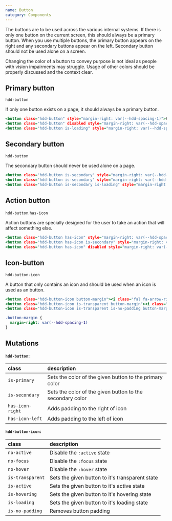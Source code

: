 ```yaml
---
name: Button
category: Components
---
```


The buttons are to be used across the various internal systems. If there is only one button on the current screen, this should always be a primary button. When you use multiple buttons, the primary button appears on the right and any secondary buttons appear on the left. Secondary button should not be used alone on a screen.

Changing the color of a button to convey purpose is not ideal as people with vision impairments may struggle. Usage of other colors should be properly discussed and the context clear.

## Primary button
`hdd-button`

If only one button exists on a page, it should always be a primary button. 

```primary-button.html
<button class="hdd-button" style="margin-right: var(--hdd-spacing-1)">Primary</button>
<button class="hdd-button" disabled style="margin-right: var(--hdd-spacing-1)">Disabled</button>
<button class="hdd-button is-loading" style="margin-right: var(--hdd-spacing-1)">Loading</button>
```

## Secondary button
`hdd-button`

The secondary button should never be used alone on a page.

```secondary-button.html
<button class="hdd-button is-secondary" style="margin-right: var(--hdd-spacing-1)">Secondary</button>
<button class="hdd-button is-secondary" style="margin-right: var(--hdd-spacing-1)" disabled>Disabled</button>
<button class="hdd-button is-secondary is-loading" style="margin-right: var(--hdd-spacing-1)">Loading</button>
```

## Action button
`hdd-button`.`has-icon`

Action buttons are specially designed for the user to take an action that will affect something else.

```action-button.html
<button class="hdd-button has-icon" style="margin-right: var(--hdd-spacing-1)"><i class="fal fa-cog"></i>Action button</button>
<button class="hdd-button has-icon is-secondary" style="margin-right: var(--hdd-spacing-1)"><i class="fal fa-cog"></i>Action button</button>
<button class="hdd-button has-icon" disabled style="margin-right: var(--hdd-spacing-1)"><i class="fal fa-cog"></i>Action button</button>
```

## Icon-button
`hdd-button-icon`

A button that only contains an icon and should be used when an icon is used as an button.

```next-button.html
<button class="hdd-button-icon button-margin"><i class="fal fa-arrow-right"></i></button>
<button class="hdd-button-icon is-transparent button-margin"><i class="fal fa-arrow-right"></i></button>
<button class="hdd-button-icon is-transparent is-no-padding button-margin"><i class="fal fa-arrow-right"></i></button>
```

```next-button.css  hidden
.button-margin {
  margin-right: var(--hdd-spacing-1)
}
```

## Mutations
**`hdd-button`:**

| class | description|
| :--- | :--- |
| `is-primary` | Sets the color of the given button to the primary color |
| `is-secondary` | Sets the color of the given button to the secondary color |
| `has-icon-right` | Adds padding to the right of icon |
| `has-icon-left` | Adds padding to the left of icon |

**`hdd-button-icon`:**

| class | description|
| :--- | :--- |
| `no-active` | Disable the `:active` state |
| `no-focus` | Disable the `:focus` state |
| `no-hover` | Disable the `:hover` state |
| `is-transparent` | Sets the given button to it's transparent state |
| `is-active` | Sets the given button to it's active state |
| `is-hovering` | Sets the given button to it's hovering state |
| `is-loading` | Sets the given button to it's loading state |
| `is-no-padding` | Removes button padding |